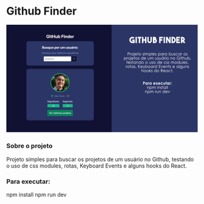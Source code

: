 # Github Finder

<img src="github-finder.jpg" alt="banner">

### Sobre o projeto

Projeto simples para buscar os projetos de um usuário no Github, testando o uso de css modules, rotas, Keyboard Events e alguns hooks do React.

### Para executar:
npm install
npm run dev